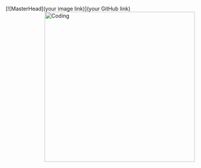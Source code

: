 [![MasterHead](your image link)](your GitHub link)
  <img align="right" alt="Coding" width="400" src="add your link 
  here">
